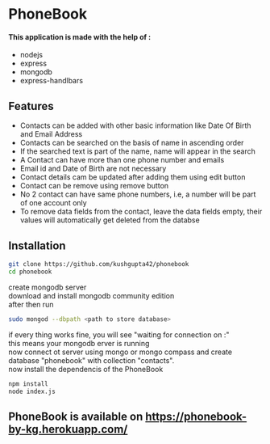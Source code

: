 # PhoneBook   

#### This application is made with the help of :  
  - nodejs  
  - express  
  - mongodb  
  - express-handlbars  
  
  
## Features
  - Contacts can be added with other basic information like Date Of Birth and Email Address
  - Contacts can be searched on the basis of name in ascending order
  - If the searched text is part of the name, name will appear in the search
  - A Contact can have more than one phone number and emails
  - Email id and Date of Birth are not necessary
  - Contact details cam be updated after adding them using edit button
  - Contact can be remove using remove button
  - No 2 contact can have same phone numbers, i.e, a number will be part of one account only
  - To remove data fields from the contact, leave the data fields empty, their values will automatically get deleted from the databse  
  
## Installation

```bash  
git clone https://github.com/kushgupta42/phonebook  
cd phonebook
``` 
create mongodb server  
download and install mongodb community edition  
after then run
```bash
sudo mongod --dbpath <path to store database>
```  
if every thing works fine, you will see "waiting for connection on <ip>:<port>"  
this means your mongodb erver is running  
now connect ot server using mongo or mongo compass and create database "phonebook" with collection "contacts".  
now install the dependencis of the PhoneBook  
```bash
npm install  
node index.js
```

## PhoneBook is available on https://phonebook-by-kg.herokuapp.com/
